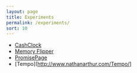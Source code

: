 ```yaml
---
layout: page
title: Experiments
permalink: /experiments/
sort: 10
---
```


- [CashClock](http://www.nathanarthur.com/CashClock/)
- [Memory Flipper](http://www.nathanarthur.com/memory-flipper/index.html)
- [PromisePage](http://www.nathanarthur.com/PromisePage/random.html)
- [Tempo](http://www.nathanarthur.com/Tempo/]
